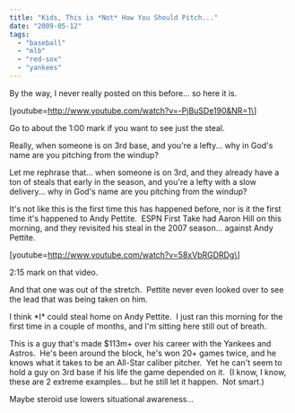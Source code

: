 ```yaml
---
title: "Kids, This is *Not* How You Should Pitch..."
date: "2009-05-12"
tags:
  - "baseball"
  - "mlb"
  - "red-sox"
  - "yankees"
---
```


By the way, I never really posted on this before... so here it is.

\[youtube=http://www.youtube.com/watch?v=-PjBuSDe190&NR=1\]

Go to about the 1:00 mark if you want to see just the steal.

Really, when someone is on 3rd base, and you're a lefty... why in God's name are you pitching from the windup?

Let me rephrase that... when someone is on 3rd, and they already have a ton of steals that early in the season, and you're a lefty with a slow delivery... why in God's name are you pitching from the windup?

It's not like this is the first time this has happened before, nor is it the first time it's happened to Andy Pettite.  ESPN First Take had Aaron Hill on this morning, and they revisited his steal in the 2007 season... against Andy Pettite.

\[youtube=http://www.youtube.com/watch?v=58xVbRGDRDg\]

2:15 mark on that video.

And that one was out of the stretch.  Pettite never even looked over to see the lead that was being taken on him.

I think \*I\* could steal home on Andy Pettite.  I just ran this morning for the first time in a couple of months, and I'm sitting here still out of breath.

This is a guy that's made $113m+ over his career with the Yankees and Astros.  He's been around the block, he's won 20+ games twice, and he knows what it takes to be an All-Star caliber pitcher.  Yet he can't seem to hold a guy on 3rd base if his life the game depended on it.  (I know, I know, these are 2 extreme examples... but he still let it happen.  Not smart.)

Maybe steroid use lowers situational awareness...
